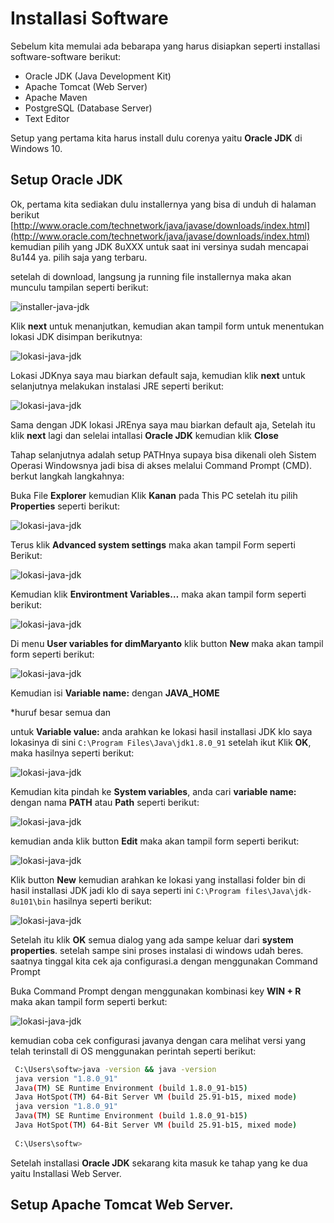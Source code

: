 # Installasi Software

Sebelum kita memulai ada bebarapa yang harus disiapkan seperti installasi software-software berikut:

* Oracle JDK (Java Development Kit)
* Apache Tomcat (Web Server)
* Apache Maven
* PostgreSQL (Database Server)
* Text Editor

Setup yang pertama kita harus install dulu corenya yaitu **Oracle JDK** di Windows 10.

## Setup Oracle JDK

Ok, pertama kita sediakan dulu installernya yang bisa di unduh di halaman berikut 
[http://www.oracle.com/technetwork/java/javase/downloads/index.html](http://www.oracle.com/technetwork/java/javase/downloads/index.html)
kemudian pilih yang JDK 8uXXX untuk saat ini versinya sudah mencapai 8u144 ya. pilih saja yang terbaru.

setelah di download, langsung ja running file installernya maka akan munculu tampilan seperti berikut:

![installer-java-jdk](images/java-jdk/install-jdk-1.png)

Klik **next** untuk menanjutkan, kemudian akan tampil form untuk menentukan lokasi JDK disimpan berikutnya:

![lokasi-java-jdk](images/java-jdk/install-jdk-2.png)

Lokasi JDKnya saya mau biarkan default saja, kemudian klik **next** untuk selanjutnya melakukan instalasi JRE seperti berikut:

![lokasi-java-jdk](images/java-jdk/install-jdk-3.png)

Sama dengan JDK lokasi JREnya saya mau biarkan default aja, Setelah itu klik **next** lagi dan selelai intallasi **Oracle JDK** kemudian klik **Close**


Tahap selanjutnya adalah setup PATHnya supaya bisa dikenali oleh Sistem Operasi Windowsnya jadi bisa di akses melalui Command Prompt (CMD). berkut langkah langkahnya:

Buka File **Explorer** kemudian Klik **Kanan** pada This PC setelah itu pilih **Properties** seperti berikut:

![lokasi-java-jdk](images/java-jdk/setpath-jdk-1.png)

Terus klik **Advanced system settings** maka akan tampil Form seperti Berikut:

![lokasi-java-jdk](images/java-jdk/setpath-jdk-2.png)

Kemudian klik **Environtment Variables…** maka akan tampil form seperti berikut:

![lokasi-java-jdk](images/java-jdk/setpath-jdk-3.png)

Di menu **User variables for dimMaryanto** klik button **New** maka akan tampil form seperti berikut:

![lokasi-java-jdk](images/java-jdk/setpath-jdk-4.png)

Kemudian isi **Variable name:** dengan **JAVA_HOME** 

*huruf besar semua dan 

untuk **Variable value:** anda arahkan ke lokasi hasil installasi JDK klo saya lokasinya di sini `C:\Program Files\Java\jdk1.8.0_91` 
setelah ikut Klik **OK**, maka hasilnya seperti berikut:

![lokasi-java-jdk](images/java-jdk/setpath-jdk-5.png)

Kemudian kita pindah ke **System variables**, anda cari **variable name:** dengan nama **PATH** atau **Path** seperti berikut:

![lokasi-java-jdk](images/java-jdk/setpath-jdk-6.png)

kemudian anda klik button **Edit** maka akan tampil form seperti berikut:

![lokasi-java-jdk](images/java-jdk/setpath-jdk-7.png)

Klik button **New** kemudian arahkan ke lokasi yang installasi folder bin di hasil installasi JDK jadi klo di saya seperti ini `C:\Program files\Java\jdk-8u101\bin` hasilnya seperti berikut:

![lokasi-java-jdk](images/java-jdk/setpath-jdk-8.png)

Setelah itu klik **OK** semua dialog yang ada sampe keluar dari **system properties**. setelah sampe sini proses instalasi di windows udah beres. saatnya tinggal kita cek aja configurasi.a dengan menggunakan Command Prompt

Buka Command Prompt dengan menggunakan kombinasi key **WIN + R** maka akan tampil form seperti berkut:

![lokasi-java-jdk](images/java-jdk/run-cmd-2.png)

kemudian coba cek configurasi javanya dengan cara melihat versi yang telah terinstall di OS menggunakan perintah seperti berikut:

```bash
 C:\Users\softw>java -version && java -version
 java version "1.8.0_91"
 Java(TM) SE Runtime Environment (build 1.8.0_91-b15)
 Java HotSpot(TM) 64-Bit Server VM (build 25.91-b15, mixed mode)
 java version "1.8.0_91"
 Java(TM) SE Runtime Environment (build 1.8.0_91-b15)
 Java HotSpot(TM) 64-Bit Server VM (build 25.91-b15, mixed mode)
 
 C:\Users\softw>
```

Setelah installasi **Oracle JDK** sekarang kita masuk ke tahap yang ke dua yaitu Installasi Web Server.

## Setup Apache Tomcat Web Server.








